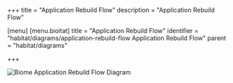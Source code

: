 +++
title = "Application Rebuild Flow"
description = "Application Rebuild Flow"

[menu]
  [menu.bioitat]
    title = "Application Rebuild Flow"
    identifier = "habitat/diagrams/application-rebuild-flow Application Rebuild Flow"
    parent = "habitat/diagrams"

+++

![Biome Application Rebuild Flow Diagram](/images/infographics/biome-application-rebuild-flow.png)

